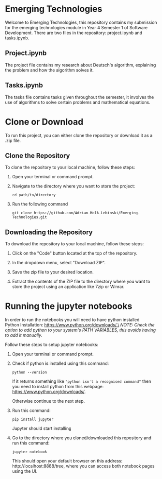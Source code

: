 # Emerging Technologies

Welcome to Emerging Technologies, this repository contains my submission for the emerging technologies module in Year 4 Semester 1 of Software Development. There are two files in the repository: project.ipynb and tasks.ipynb.

## Project.ipynb
The project file contains my research about Deutsch's algorithm, explaining the problem and how the algorithm solves it.

## Tasks.ipynb
The tasks file contains tasks given throughout the semester, it involves the use of algorithms to solve certain problems and mathematical equations.

# Clone or Download
To run this project, you can either clone the repository or download it as a .zip file.

## Clone the Repository

To clone the repository to your local machine, follow these steps:

1. Open your terminal or command prompt.

2. Navigate to the directory where you want to store the project:

    ```shell
    cd path/to/directory
    ```
3. Run the following command 

    ```shell
    git clone https://github.com/Adrian-Holk-Lebinski/Emerging-Technologies.git
    ```

## Downloading the Repository
To download the repository to your local machine, follow these steps:

1. Click on the "Code" button located at the top of the repository.

2. In the dropdown menu, select "Download ZIP".

3. Save the zip file to your desired location.

4. Extract the contents of the ZIP file to the directory where you want to store the project using an application like 7zip or Winrar.

# Running the jupyter notebooks
In order to run the notebooks you will need to have python installed\
Python Installation: https://www.python.org/downloads/.\
*NOTE: Check the option to add python to your system's PATH VARIABLES, this avoids having to add it manually.* 

Follow these steps to setup jupyter notebooks:

1. Open your terminal or command prompt.

2. Check if python is installed using this command:
    ```shell
    python --version
    ```
    If it returns something like ```"python isn't a recognised command"``` then you need to install python from this webpage: https://www.python.org/downloads/.
    
    Otherwise continue to the next step.

3. Run this command:
    ```shell
    pip install jupyter
    ```
    Jupyter should start installing

4. Go to the directory where you cloned/downloaded this repository and run this command:
    ```shell   
    jupyter notebook
    ```
    This should open your default browser on this address: http://localhost:8888/tree, where you can access both notebook pages using the UI.

